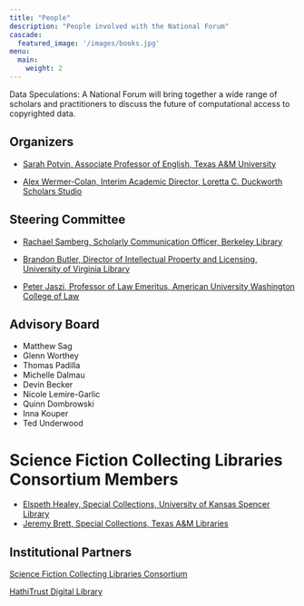 ```yaml
---
title: "People"
description: "People involved with the National Forum"
cascade:
  featured_image: '/images/books.jpg'
menu:
  main:
    weight: 2
---
```


Data Speculations: A National Forum will bring together a wide range of scholars and practitioners to discuss the future of computational access to copyrighted data.

## Organizers
* [Sarah Potvin, Associate Professor of English, Texas A&M University](https://liberalarts.tamu.edu/english/profile/sarah-potvin/)

* [Alex Wermer-Colan, Interim Academic Director, Loretta C. Duckworth Scholars Studio](https://library.temple.edu/people/alex-wermer-colan-ph-d)

## Steering Committee 
* [Rachael Samberg, Scholarly Communication Officer, Berkeley Library](https://www.lib.berkeley.edu/help/staff-directory/rachael-samberg)

* [Brandon Butler, Director of Intellectual Property and Licensing, University of Virginia Library](https://www.library.virginia.edu/staff/bcb4y)

* [Peter Jaszi, Professor of Law Emeritus, American University Washington College of Law](https://www.wcl.american.edu/community/faculty/profile/jaszi/bio)

## Advisory Board
* Matthew Sag
* Glenn Worthey
* Thomas Padilla
* Michelle Dalmau
* Devin Becker
* Nicole Lemire-Garlic
* Quinn Dombrowski
* Inna Kouper
* Ted Underwood
  
# Science Fiction Collecting Libraries Consortium Members
* [Elspeth Healey, Special Collections, University of Kansas Spencer Library](https://lib.ku.edu/elspeth-healey)
* [Jeremy Brett, Special Collections, Texas A&M Libraries](https://cushing.library.tamu.edu/collecting/scifi.html)

## Institutional Partners
[Science Fiction Collecting Libraries Consortium](http://sfspecialcollections.pbworks.com/w/page/75814541/About%20the%20SciFi%20Collection%20Libraries%20Consortium%20%28SFCLC%29)

[HathiTrust Digital Library](https://www.hathitrust.org/)






